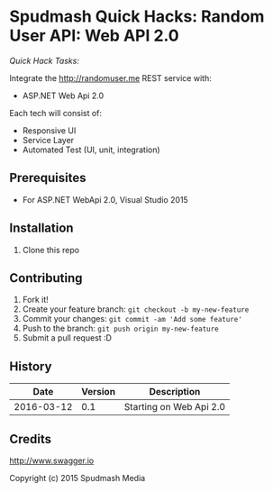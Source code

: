 # Spudmash Quick Hacks: Random User API: Web API 2.0

*Quick Hack Tasks:*

Integrate the <http://randomuser.me> REST service with:

- ASP.NET Web Api 2.0

Each tech will consist of:

- Responsive UI
- Service Layer
- Automated Test (UI, unit, integration)


## Prerequisites

- For ASP.NET WebApi 2.0, Visual Studio 2015


## Installation

1. Clone this repo


## Contributing

1. Fork it!
2. Create your feature branch: `git checkout -b my-new-feature`
3. Commit your changes: `git commit -am 'Add some feature'`
4. Push to the branch: `git push origin my-new-feature`
5. Submit a pull request :D

## History

| Date | Version | Description|
|-------|----------|-------------|
|2016-03-12 | 0.1 | Starting on Web Api 2.0

## Credits

<http://www.swagger.io>

Copyright (c) 2015 Spudmash Media